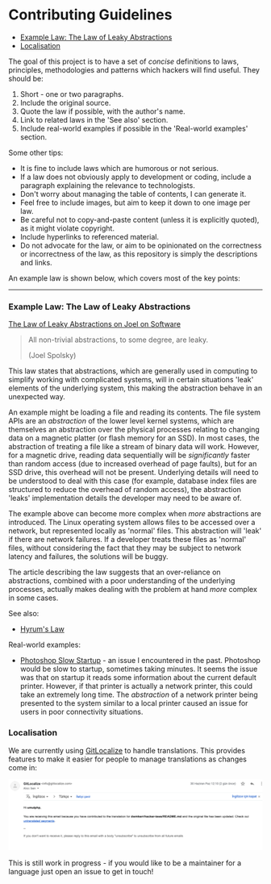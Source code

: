 # Contributing Guidelines


<!-- vim-markdown-toc GFM -->

* [Example Law: The Law of Leaky Abstractions](#example-law-the-law-of-leaky-abstractions)
* [Localisation](#localisation)

<!-- vim-markdown-toc -->

The goal of this project is to have a set of _concise_ definitions to laws, principles, methodologies and patterns which hackers will find useful. They should be:

1. Short - one or two paragraphs.
2. Include the original source.
3. Quote the law if possible, with the author's name.
4. Link to related laws in the 'See also' section.
5. Include real-world examples if possible in the 'Real-world examples' section.

Some other tips:

- It is fine to include laws which are humorous or not serious.
- If a law does not obviously apply to development or coding, include a paragraph explaining the relevance to technologists.
- Don't worry about managing the table of contents, I can generate it.
- Feel free to include images, but aim to keep it down to one image per law.
- Be careful not to copy-and-paste content (unless it is explicitly quoted), as it might violate copyright.
- Include hyperlinks to referenced material.
- Do not advocate for the law, or aim to be opinionated on the correctness or incorrectness of the law, as this repository is simply the descriptions and links.

An example law is shown below, which covers most of the key points:

---

### Example Law: The Law of Leaky Abstractions

[The Law of Leaky Abstractions on Joel on Software](https://www.joelonsoftware.com/2002/11/11/the-law-of-leaky-abstractions/)

> All non-trivial abstractions, to some degree, are leaky.
>
> (Joel Spolsky)

This law states that abstractions, which are generally used in computing to simplify working with complicated systems, will in certain situations 'leak' elements of the underlying system, this making the abstraction behave in an unexpected way.

An example might be loading a file and reading its contents. The file system APIs are an _abstraction_ of the lower level kernel systems, which are themselves an abstraction over the physical processes relating to changing data on a magnetic platter (or flash memory for an SSD). In most cases, the abstraction of treating a file like a stream of binary data will work. However, for a magnetic drive, reading data sequentially will be *significantly* faster than random access (due to increased overhead of page faults), but for an SSD drive, this overhead will not be present. Underlying details will need to be understood to deal with this case (for example, database index files are structured to reduce the overhead of random access), the abstraction 'leaks' implementation details the developer may need to be aware of.

The example above can become more complex when _more_ abstractions are introduced. The Linux operating system allows files to be accessed over a network, but represented locally as 'normal' files. This abstraction will 'leak' if there are network failures. If a developer treats these files as 'normal' files, without considering the fact that they may be subject to network latency and failures, the solutions will be buggy.

The article describing the law suggests that an over-reliance on abstractions, combined with a poor understanding of the underlying processes, actually makes dealing with the problem at hand _more_ complex in some cases.

See also:

- [Hyrum's Law](#hyrums-law-the-law-of-implicit-interfaces)

Real-world examples:

- [Photoshop Slow Startup](https://forums.adobe.com/thread/376152) - an issue I encountered in the past. Photoshop would be slow to startup, sometimes taking minutes. It seems the issue was that on startup it reads some information about the current default printer. However, if that printer is actually a network printer, this could take an extremely long time. The _abstraction_ of a network printer being presented to the system similar to a local printer caused an issue for users in poor connectivity situations.

### Localisation

We are currently using [GitLocalize](https://gitlocalize.com) to handle translations. This provides features to make it easier for people to manage translations as changes come in:

![GitLocalize Screenshot](../images/gitlocalize.png)

This is still work in progress - if you would like to be a maintainer for a language just open an issue to get in touch!
